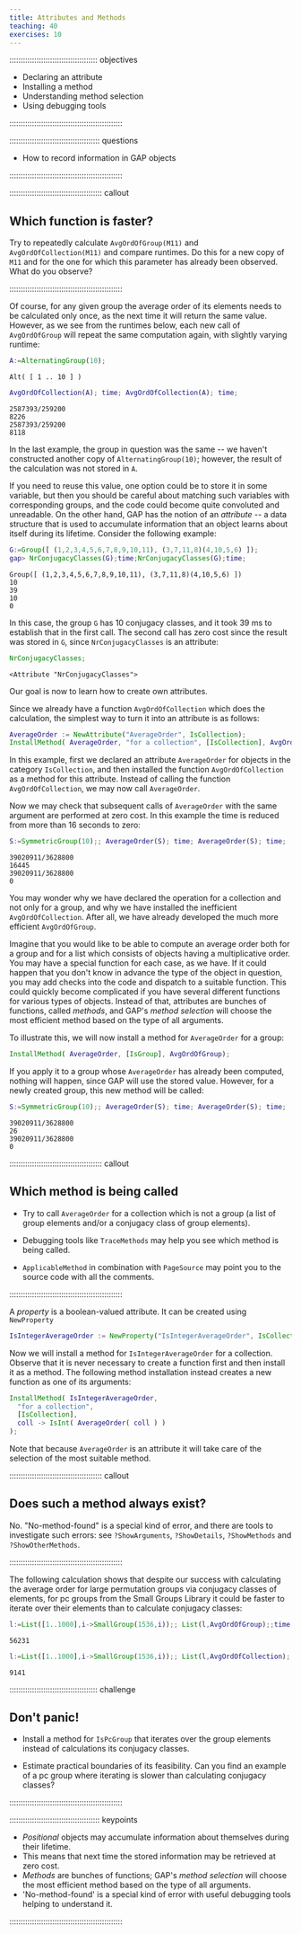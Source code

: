 ```yaml
---
title: Attributes and Methods
teaching: 40
exercises: 10
---
```


::::::::::::::::::::::::::::::::::::::: objectives

- Declaring an attribute
- Installing a method
- Understanding method selection
- Using debugging tools

::::::::::::::::::::::::::::::::::::::::::::::::::

:::::::::::::::::::::::::::::::::::::::: questions

- How to record information in GAP objects

::::::::::::::::::::::::::::::::::::::::::::::::::

:::::::::::::::::::::::::::::::::::::::::  callout

## Which function is faster?

Try to repeatedly calculate `AvgOrdOfGroup(M11)` and `AvgOrdOfCollection(M11)`
and compare runtimes. Do this for a new copy of `M11` and for the one for which
this parameter has already been observed. What do you observe?

::::::::::::::::::::::::::::::::::::::::::::::::::

Of course, for any given group the average order of its elements needs to
be calculated only once, as the next time it will return the same value.
However, as we see from the runtimes below, each new call of `AvgOrdOfGroup`
will repeat the same computation again, with slightly varying runtime:

```gap
A:=AlternatingGroup(10);
```

```output
Alt( [ 1 .. 10 ] )
```

```gap
AvgOrdOfCollection(A); time; AvgOrdOfCollection(A); time;
```

```output
2587393/259200
8226
2587393/259200
8118
```

In the last example, the group in question was the same -- we haven't
constructed another copy of `AlternatingGroup(10)`; however, the result
of the calculation was not stored in `A`.

If you need to reuse this value, one option could be to store it in some
variable, but then you should be careful about matching such variables
with corresponding groups, and the code could become quite convoluted
and unreadable. On the other hand, GAP has the notion of an _attribute_ -- a
data structure that is used to accumulate information that an object learns about itself
during its lifetime. Consider the following example:

```gap
G:=Group([ (1,2,3,4,5,6,7,8,9,10,11), (3,7,11,8)(4,10,5,6) ]);
gap> NrConjugacyClasses(G);time;NrConjugacyClasses(G);time;
```

```output
Group([ (1,2,3,4,5,6,7,8,9,10,11), (3,7,11,8)(4,10,5,6) ])
10
39
10
0
```

In this case, the group `G` has 10 conjugacy classes, and it took 39 ms to
establish that in the first call. The second call has zero cost since the
result was stored in `G`, since `NrConjugacyClasses` is an attribute:

```gap
NrConjugacyClasses;
```

```output
<Attribute "NrConjugacyClasses">
```

Our goal is now to learn how to create own attributes.

Since we already have a function `AvgOrdOfCollection` which
does the calculation, the simplest way to turn it into
an attribute is as follows:

```gap
AverageOrder := NewAttribute("AverageOrder", IsCollection);
InstallMethod( AverageOrder, "for a collection", [IsCollection], AvgOrdOfCollection);
```

In this example, first we declared an attribute `AverageOrder` for
objects in the category `IsCollection`, and then installed the function
`AvgOrdOfCollection` as a method for this attribute. Instead of calling
the function `AvgOrdOfCollection`, we may now call `AverageOrder`.

Now we may check that subsequent calls of `AverageOrder` with the same argument
are performed at zero cost. In this example the time is reduced from more than
16 seconds to zero:

```gap
S:=SymmetricGroup(10);; AverageOrder(S); time; AverageOrder(S); time;
```

```output
39020911/3628800
16445
39020911/3628800
0
```

You may wonder why we have declared the operation for a collection and not only
for a group, and why we have installed the inefficient `AvgOrdOfCollection`.
After all, we have already developed the much more efficient `AvgOrdOfGroup`.

Imagine that you would like to be able to compute an average order
both for a group and for a list which consists of objects having a multiplicative
order. You may have a special function for each case, as we have. If it
could happen that you don't know in advance the type of the object in question,
you may add checks into the code and dispatch to a suitable function. This could
quickly become complicated if you have several different functions for various
types of objects. Instead of that, attributes are bunches of functions, called
_methods_, and GAP's _method selection_ will choose the most efficient method
based on the type of all arguments.

To illustrate this, we will now install a method for `AverageOrder` for a group:

```gap
InstallMethod( AverageOrder, [IsGroup], AvgOrdOfGroup);
```

If you apply it to a group whose `AverageOrder` has already been computed, nothing
will happen, since GAP will use the stored value. However, for a newly created group,
this new method will be called:

```gap
S:=SymmetricGroup(10);; AverageOrder(S); time; AverageOrder(S); time;
```

```output
39020911/3628800
26
39020911/3628800
0
```

:::::::::::::::::::::::::::::::::::::::::  callout

## Which method is being called

- Try to call `AverageOrder` for a collection which is not a group
  (a list of group elements and/or a conjugacy class of group elements).

- Debugging tools like `TraceMethods` may help you see which method is
  being called.

- `ApplicableMethod` in combination with `PageSource` may point you to
  the source code with all the comments.

::::::::::::::::::::::::::::::::::::::::::::::::::

A _property_ is a boolean-valued attribute. It can be created using `NewProperty`

```gap
IsIntegerAverageOrder := NewProperty("IsIntegerAverageOrder", IsCollection);
```

Now we will install a method for `IsIntegerAverageOrder` for a collection.
Observe that it is never necessary to create
a function first and then install it as a method. The following method installation
instead creates a new function as one of its arguments:

```gap
InstallMethod( IsIntegerAverageOrder,
  "for a collection",
  [IsCollection],
  coll -> IsInt( AverageOrder( coll ) )
);
```

Note that because `AverageOrder` is an attribute it will take care of the selection of
the most suitable method.

:::::::::::::::::::::::::::::::::::::::::  callout

## Does such a method always exist?

No. "No-method-found" is a special kind of error, and there are tools to
investigate such errors: see `?ShowArguments`, `?ShowDetails`, `?ShowMethods`
and `?ShowOtherMethods`.

::::::::::::::::::::::::::::::::::::::::::::::::::

The following calculation shows that despite our success with calculating
the average order for large permutation groups via conjugacy classes of
elements, for pc groups from the Small Groups Library it could be faster
to iterate over their elements than to calculate conjugacy classes:

```gap
l:=List([1..1000],i->SmallGroup(1536,i));; List(l,AvgOrdOfGroup);;time;
```

```output
56231
```

```gap
l:=List([1..1000],i->SmallGroup(1536,i));; List(l,AvgOrdOfCollection);;time;
```

```output
9141
```

:::::::::::::::::::::::::::::::::::::::  challenge

## Don't panic!

- Install a method for `IsPcGroup` that iterates over the group elements
  instead of calculations its conjugacy classes.

- Estimate practical boundaries of its feasibility. Can you find an example
  of a pc group where iterating is slower than calculating conjugacy classes?

::::::::::::::::::::::::::::::::::::::::::::::::::

:::::::::::::::::::::::::::::::::::::::: keypoints

- _Positional_ objects may accumulate information about themselves during their lifetime.
- This means that next time the stored information may be retrieved at zero cost.
- _Methods_ are bunches of functions; GAP's _method selection_ will choose the most efficient method based on the type of all arguments.
- 'No-method-found' is a special kind of error with useful debugging tools helping to understand it.

::::::::::::::::::::::::::::::::::::::::::::::::::


